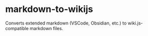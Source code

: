 # markdown-to-wikijs
Converts extended markdown (VSCode, Obsidian, etc.) to wiki.js-compatible markdown files.
